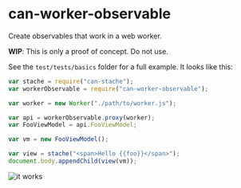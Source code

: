 # can-worker-observable

Create observables that work in a web worker.

__WIP__: This is only a proof of concept. Do not use.

See the `test/tests/basics` folder for a full example. It looks like this:

```js
var stache = require("can-stache");
var workerObservable = require("can-worker-observable");

var worker = new Worker("./path/to/worker.js");

var api = workerObservable.proxy(worker);
var FooViewModel = api.FooViewModel;

var vm = new FooViewModel();

var view = stache("<span>Hello {{foo}}</span>");
document.body.appendChild(view(vm));
```

![it works](https://user-images.githubusercontent.com/361671/32925193-a2cf4bac-cb0e-11e7-86f8-245471667d3a.gif)
